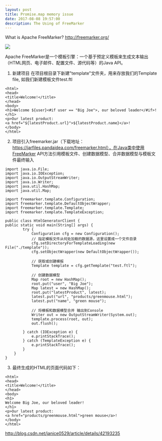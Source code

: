 ```yaml
---
layout: post
title: Promise.map memory issue
date: 2017-08-08 19:57:00
description: The Using of FreeMarker
---
```


What is Apache FreeMarker?
http://freemarker.org/

![](http://freemarker.org/images/overview.png)

Apache FreeMarker是一个模板引擎：一个基于预定义模板来生成文本输出（HTML网页、电子邮件、配置文件、源代码等）的Java API。

1. 新建项目 在项目根目录下新建"template"文件夹，用来存放我们的Template file,
如我们新建模板文件test.ftl

```
<html>  
<head>  
<title>Welcome!</title>  
</head>  
<body>  
<h1>Welcome ${user}<#if user == "Big Joe">, our beloved leader</#if>! </h1>  
<p>Our latest product:  
<a href="${latestProduct.url}">${latestProduct.name}</a>!  
</body>  
</html>
``` 

2. 项目引入freemarker.jar（下载地址：https://jarfiles.pandaidea.com/freemarker.html），在Java类中使用FreeMarker API方法引用模板文件、创建数据模型、合并数据模型与模板文件最终输入

```
import java.io.File;  
import java.io.IOException;  
import java.io.OutputStreamWriter;  
import java.io.Writer;  
import java.util.HashMap;  
import java.util.Map;  
  
import freemarker.template.Configuration;  
import freemarker.template.DefaultObjectWrapper;  
import freemarker.template.Template;  
import freemarker.template.TemplateException;  
  
public class HtmlGeneratorClient {  
public static void main(String[] args) {  
        try {  
            Configuration cfg = new Configuration();  
            // 指定模板文件从何处加载的数据源，这里设置成一个文件目录  
            cfg.setDirectoryForTemplateLoading(new File("./template"));  
            cfg.setObjectWrapper(new DefaultObjectWrapper());  
              
            // 获取或创建模板  
            Template template = cfg.getTemplate("test.ftl");  
              
            // 创建数据模型  
            Map root = new HashMap();  
            root.put("user", "Big Joe");          
            Map latest = new HashMap();  
            root.put("latestProduct", latest);  
            latest.put("url", "products/greenmouse.html");  
            latest.put("name", "green mouse");  
              
            // 将模板和数据模型合并 输出到Console  
            Writer out = new OutputStreamWriter(System.out);  
            template.process(root, out);  
            out.flush();  
              
        } catch (IOException e) {  
            e.printStackTrace();  
        } catch (TemplateException e) {  
            e.printStackTrace();  
        }  
    }  
}
```

3. 最终生成的HTML的页面代码如下：
```
<html>  
<head>  
<title>Welcome!</title>  
</head>  
<body>  
<h1>  
Welcome Big Joe, our beloved leader!  
</h1>  
<p>Our latest product:  
<a href="products/greenmouse.html">green mouse</a>!  
</body>  
</html>   
```

http://blog.csdn.net/janice0529/article/details/42193235